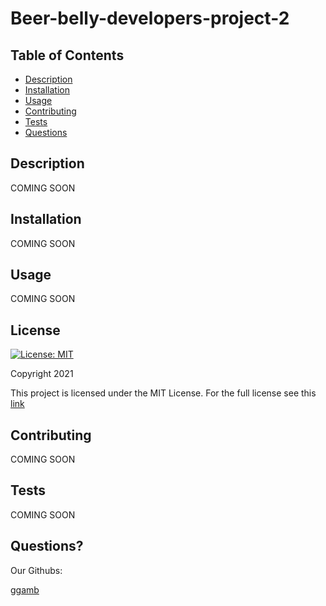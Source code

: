 # Beer-belly-developers-project-2

## Table of Contents
* [Description](#description)
* [Installation](#installation)
* [Usage](#usage)
* [Contributing](#contributing)
* [Tests](#tests)
* [Questions](#questions)

## Description
COMING SOON


## Installation

COMING SOON

## Usage
COMING SOON

## License
[![License: MIT](https://img.shields.io/badge/License-MIT-red.svg)](https://opensource.org/licenses/MIT)

Copyright 2021

This project is licensed under the MIT License. For the full license see this [link](https://opensource.org/licenses/MIT)

## Contributing

COMING SOON

## Tests
COMING SOON

## Questions?
Our Githubs:

[ggamb](https://github.com/ggamb)
